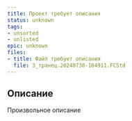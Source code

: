 ```yaml
---
title: Проект требует описания
status: unknown
tags:
- unsorted
- unlisted
epic: unknown
files:
- title: Файл требует описания
  file: 3_транец.20240730-164911.FCStd
---
```



## Описание

Произвольное описание